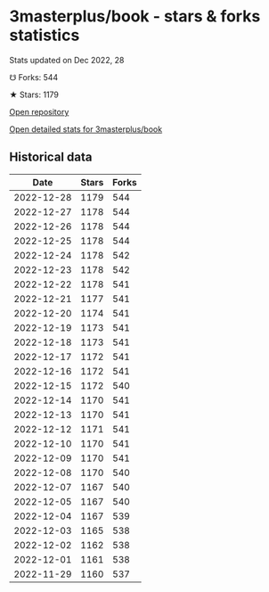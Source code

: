 # 3masterplus/book - stars & forks statistics

Stats updated on Dec 2022, 28

☋ Forks: 544

★ Stars: 1179

[Open repository](https://github.com/3masterplus/book)

[Open detailed stats for 3masterplus/book](https://reviewgithub.com/rep/3masterplus/book)

## Historical data
| Date | Stars | Forks |
|------|-------|-------|
| 2022-12-28 | 1179 | 544 | 
| 2022-12-27 | 1178 | 544 | 
| 2022-12-26 | 1178 | 544 | 
| 2022-12-25 | 1178 | 544 | 
| 2022-12-24 | 1178 | 542 | 
| 2022-12-23 | 1178 | 542 | 
| 2022-12-22 | 1178 | 541 | 
| 2022-12-21 | 1177 | 541 | 
| 2022-12-20 | 1174 | 541 | 
| 2022-12-19 | 1173 | 541 | 
| 2022-12-18 | 1173 | 541 | 
| 2022-12-17 | 1172 | 541 | 
| 2022-12-16 | 1172 | 541 | 
| 2022-12-15 | 1172 | 540 | 
| 2022-12-14 | 1170 | 541 | 
| 2022-12-13 | 1170 | 541 | 
| 2022-12-12 | 1171 | 541 | 
| 2022-12-10 | 1170 | 541 | 
| 2022-12-09 | 1170 | 541 | 
| 2022-12-08 | 1170 | 540 | 
| 2022-12-07 | 1167 | 540 | 
| 2022-12-05 | 1167 | 540 | 
| 2022-12-04 | 1167 | 539 | 
| 2022-12-03 | 1165 | 538 | 
| 2022-12-02 | 1162 | 538 | 
| 2022-12-01 | 1161 | 538 | 
| 2022-11-29 | 1160 | 537 | 


